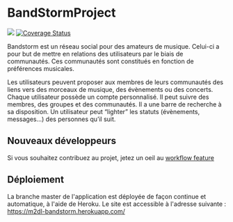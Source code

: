 # BandStormProject
![](https://travis-ci.org/BandStormTeam/BandStormProject.svg?branch=V0.2) [![Coverage Status](https://coveralls.io/repos/BandStormTeam/BandStormProject/badge.svg?branch=V0.2&service=github)](https://coveralls.io/github/BandStormTeam/BandStormProject?branch=V0.1)

Bandstorm est un réseau social pour des amateurs de musique. Celui-ci a pour but de mettre en relations des utilisateurs par le biais de communautés. Ces communautés sont constitués en fonction de préférences musicales. 

Les utilisateurs peuvent proposer aux membres de leurs communautés des liens vers des  morceaux de musique, des évènements ou des concerts.
Chaque utilisateur possède un compte personnalisé. Il peut suivre des membres, des groupes et des communautés. Il a une barre de recherche à sa disposition.
Un utilisateur peut “lighter” les statuts (évènements, messages...)  des personnes qu’il suit.

## Nouveaux développeurs
Si vous souhaitez contribuez au projet, jetez un oeil au [workflow feature](workflow-feature.md)

## Déploiement
La branche master de l'application est déployée de façon continue et automatique, à l'aide de Heroku.
Le site est accessible à l'adresse suivante : https://m2dl-bandstorm.herokuapp.com/
